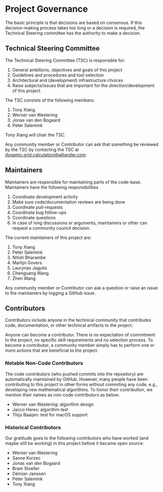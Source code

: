 <!--
SPDX-FileCopyrightText: 2022 Contributors to the Power Grid Model project <dynamic.grid.calculation@alliander.com>

SPDX-License-Identifier: MPL-2.0
-->

# Project Governance

The basic principle is that decisions are based on consensus. 
If this decision-making process takes too long or a decision is required, 
the Technical Steering committee has the authority to make a decision.

## Technical Steering Committee

The Technical Steering Committee (TSC) is responsible for:

1. General ambitions, objectives and goals of this project
1. Guidelines and procedures and tool selection
1. Architectural and (development) infrastructure choices
1. Raise subjects/issues that are important for the direction/development of this project

The TSC consists of the following members:
1. Tony Xiang
1. Werner van Westering
1. Jonas van den Bogaard
1. Peter Salemink

Tony Xiang will chair the TSC.

Any community member or Contributor can ask that something 
be reviewed by the TSC by contacting the TSC at <dynamic.grid.calculation@alliander.com>.

## Maintainers

Maintainers are responsible for maintaining parts of the code-base. Maintainers have the following responsibilities

1. Coordinate development activity
1. Make sure code/documentation reviews are being done
1. Coordinate pull-requests
1. Coordinate bug follow-ups
1. Coordinate questions
1. In case of long discussions or arguments, maintainers or other can request a community council decision.

The current maintainers of this project are:
1. Tony Xiang
1. Peter Salemink
1. Nitish Bharambe
1. Martijn Govers
1. Laurynas Jagutis
1. Chenguang Wang
1. Zhen Wang

Any community member or Contributor can ask a question or raise an issue to the maintainers by logging a GitHub issue.

## Contributors

Contributors include anyone in the technical community that contributes code, documentation, or other technical artifacts to the project.

Anyone can become a contributor. 
There is no expectation of commitment to the project, no specific skill requirements and no selection process. 
To become a contributor, a community member simply has to perform one or more actions that are beneficial to the project.

### Notable Non-Code Contributors

The code contributors (who pushed commits into the repository) are automatically maintained by GitHub.
However, many people have been contributing to this project in other forms without commiting any code, e.g., 
developing new mathematical algorithms.
To honor their contribution, we mention their names as non-code contributors as below:

* Werner van Westering: algorithm design
* Jacco Heres: algorithm test
* Thijs Baaijen: test for macOS support

### Historical Contributors

Our gratitude goes to the following contributors who have worked (and maybe still be working) 
in this project before it became open source:

* Werner van Westering
* Sanne Korzec
* Jonas van den Bogaard
* Bram Stoeller
* Démian Janssen
* Peter Salemink
* Tony Xiang
